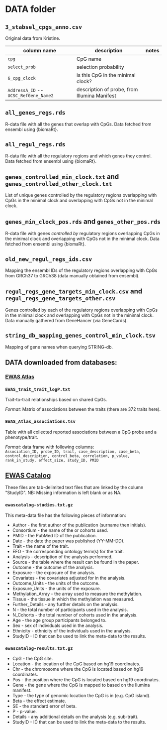 # DATA folder

## `3_stabsel_cpgs_anno.csv`

Original data from Kristine.

|  column name  |  description  |  notes   |
|---------------|---------------|----------|
| `cpg`         | CpG name      |          |
| `select_prob` | selection probability  | |
| `6_cpg_clock` | is this CpG in the minimal clock? | |
| `AddressA_ID` -- `UCSC_RefGene_Name2` | description of probe, from Illumina Manifest | |

## `all_genes_regs.rds`

R-data file with all the genes that overlap with CpGs. Data fetched from ensembl
using {biomaRt}.

## `all_regul_regs.rds`

R-data file with all the regulatory regions and which genes they control. Data
fetched from ensembl using {biomaRt}.

## `genes_controlled_min_clock.txt` and `genes_controlled_other_clock.txt`

List of unique genes controlled by the regulatory regions overlapping with
CpGs in the minimal clock and overlapping with CpGs not in the minimal clock.

## `genes_min_clock_pos.rds` and `genes_other_pos.rds`

R-data file with genes _controlled by_ regulatory regions overlapping CpGs in
the minimal clock and overlapping with CpGs not in the minimal clock. Data
fetched from ensembl using {biomaRt}.

## `old_new_regul_regs_ids.csv`

Mapping the ensembl IDs of the regulatory regions overlapping with CpGs from
GRCh37 to GRCh38 (data manually obtained from ensembl).

## `regul_regs_gene_targets_min_clock.csv` and `regul_regs_gene_targets_other.csv`

Genes controlled by each of the regulatory regions overlapping with CpGs in the
minimal clock and overlapping with CpGs not in the minimal clock. Data manually
gathered from GeneHancer (via GeneCards).

## `string_db_mapping_genes_control_min_clock.tsv`

Mapping of gene names when querying STRING-db.

## DATA downloaded from databases:

### [EWAS Atlas](https://ngdc.cncb.ac.cn/ewas/downloads)

### `EWAS_trait_trait_logP.txt`

Trait-to-trait relationships based on shared CpGs.

*Format:* Matrix of associations between the traits (there are 372 traits here).

### `EWAS_Atlas_associations.tsv`

Table with all collected reported associations between a CpG probe and a
phenotype/trait.

*Format:* data frame with following columns:    
`Association_ID, probe_ID, trait, case_description, case_beta,
control_description, control_beta, correlation, p_value, rank_in_study,
effect_size, study_ID, PMID`

## [EWAS Catalog](http://ewascatalog.org/download)

These files are tab-delimited text files that are linked by the column "StudyID".
NB: Missing information is left blank or as NA.

### `ewascatalog-studies.txt.gz`

This meta-data file has the following pieces of information:

- Author - the first author of the publication (surname then initials).
- Consortium - the name of the or cohorts used.
- PMID - the PubMed ID of the publication.
- Date - the date the paper was published (YY-MM-DD).
- Trait - the name of the trait.
- EFO - the corresponding ontology term(s) for the trait.
- Analysis - description of the analysis performed.
- Source - the table where the result can be found in the paper.
- Outcome - the outcome of the analysis.
- Exposure - the exposure of the analysis.
- Covariates - the covariates adjusted for in the analysis.
- Outcome_Units - the units of the outcome.
- Exposure_Units - the units of the exposure.
- Methylation_Array - the array used to measure the methylation.
- Tissue - the tissue in which the methylation was measured.
- Further_Details - any further details on the analysis.
- N - the total number of participants used in the analysis.
- N_Cohorts - the total number of cohorts used in the analysis.
- Age - the age group participants belonged to.
- Sex - sex of individuals used in the analysis.
- Ethnicity - ethnicity of the individuals used in the analysis.
- StudyID - ID that can be used to link the meta-data to the results.

### `ewascatalog-results.txt.gz`

- CpG - the CpG site.
- Location - the location of the CpG based on hg19 coordinates.
- Chr - the chromosome where the CpG is located based on hg19 coordinates.
- Pos - the position where the CpG is located based on hg19 coordinates.
- Gene - the gene where the CpG is mapped to based on the Ilumina manifest.
- Type - the type of genomic location the CpG is in (e.g. CpG island).
- Beta - the effect estimate.
- SE - the standard error of beta.
- P - p-value.
- Details - any additional details on the analysis (e.g. sub-trait).
- StudyID - ID that can be used to link the meta-data to the results.

